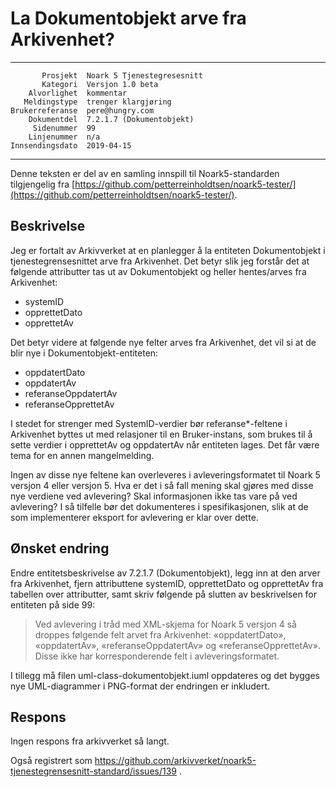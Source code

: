 La Dokumentobjekt arve fra Arkivenhet?
======================================

 ------------------  ---------------------------------
           Prosjekt  Noark 5 Tjenestegresesnitt
           Kategori  Versjon 1.0 beta
        Alvorlighet  kommentar
       Meldingstype  trenger klargjøring
    Brukerreferanse  pere@hungry.com
        Dokumentdel  7.2.1.7 (Dokumentobjekt)
         Sidenummer  99
        Linjenummer  n/a
    Innsendingsdato  2019-04-15
 ------------------  ---------------------------------

Denne teksten er del av en samling innspill til Noark5-standarden
tilgjengelig fra
[https://github.com/petterreinholdtsen/noark5-tester/](https://github.com/petterreinholdtsen/noark5-tester/).

Beskrivelse
-----------

Jeg er fortalt av Arkivverket at en planlegger å la entiteten
Dokumentobjekt i tjenestegrensesnittet arve fra Arkivenhet.  Det betyr
slik jeg forstår det at følgende attributter tas ut av Dokumentobjekt
og heller hentes/arves fra Arkivenhet:

 * systemID
 * opprettetDato
 * opprettetAv

Det betyr videre at følgende nye felter arves fra Arkivenhet, det vil
si at de blir nye i Dokumentobjekt-entiteten:

 * oppdatertDato
 * oppdatertAv
 * referanseOppdatertAv
 * referanseOpprettetAv

I stedet for strenger med SystemID-verdier bør referanse*-feltene i
Arkivenhet byttes ut med relasjoner til en Bruker-instans, som brukes
til å sette verdier i opprettetAv og oppdatertAv når entiteten lages.
Det får være tema for en annen mangelmelding.

Ingen av disse nye feltene kan overleveres i avleveringsformatet til
Noark 5 versjon 4 eller versjon 5.  Hva er det i så fall mening skal
gjøres med disse nye verdiene ved avlevering?  Skal informasjonen ikke
tas vare på ved avlevering?  I så tilfelle bør det dokumenteres i
spesifikasjonen, slik at de som implementerer eksport for avlevering
er klar over dette.

Ønsket endring
--------------

Endre entitetsbeskrivelse av 7.2.1.7 (Dokumentobjekt), legg inn at den
arver fra Arkivenhet, fjern attributtene systemID, opprettetDato og
opprettetAv fra tabellen over attributter, samt skriv følgende på
slutten av beskrivelsen for entiteten på side 99:

> Ved avlevering i tråd med XML-skjema for Noark 5 versjon 4 så
> droppes følgende felt arvet fra Arkivenhet: «oppdatertDato»,
> «oppdatertAv», «referanseOppdatertAv» og «referanseOpprettetAv».  Disse
> ikke har korresponderende felt i avleveringsformatet.

I tillegg må filen uml-class-dokumentobjekt.iuml oppdateres og det
bygges nye UML-diagrammer i PNG-format der endringen er inkludert.

Respons
-------

Ingen respons fra arkivverket så langt.

Også registrert som
https://github.com/arkivverket/noark5-tjenestegrensesnitt-standard/issues/139 .
